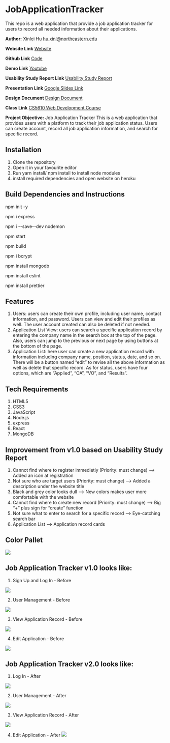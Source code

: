 # JobApplicationTracker
This repo is a web application that provide a job application tracker for users to record all needed information about their applications.

**Author:**
 Xinlei Hu
 hu.xinl@northeastern.edu

**Website Link**
[Website](http://wake.kele.plus)

**Github Link**
[Code](https://github.com/XinleiSherry/JobApplicationTracker2.0)

**Demo Link**
[Youtube](https://youtu.be/YGS9fBCfKOg)

**Usability Study Report Link**
[Usability Study Report](https://docs.google.com/document/d/1q3gRzHdEa--rQTl767PvK3L6BnBWbZvG8k5xpiN5n2Y/edit?usp=sharing)

**Presentation Link**
[Google Slides Link](https://docs.google.com/presentation/d/1hY5qV0BkQfV8aFzWE-arHK4xYRO2sxB-NN7VzGt8wAM/edit#slide=id.g15d2d938e44_0_79)

**Design Document**
[Design Document](https://docs.google.com/document/d/1ClD_y5na-4N0zE849l8INxw8mceb8D2tSydhyy07rUc/edit?usp=sharing)

**Class Link**
[CS5610 Web Development Course](https://johnguerra.co/classes/webDevelopment_fall_2022/)

**Project Objective:**
Job Application Tracker
This is a web application that provides users with a platform to track their job application status.
Users can create account, record all job application information, and search for specific record.
 
## Installation
1. Clone the repository
2. Open it in your favourite editor
3. Run yarn install/ npm install to install node modules
4. install required dependencies and open website on heroku

## Build Dependencies and Instructions
npm init -y

npm i express

npm i --save--dev nodemon

npm start

npm build

npm i bcrypt

npm install mongodb

npm install eslint

npm install prettier

## Features
1. Users: users can create their own profile, including user name, contact information, and password. Users can view and edit their profiles as well. The user account created can also be deleted if not needed.
2. Application List View: users can search a specific application record by entering the company name in the search box at the top of the page. Also, users can jump to the previous or next page by using buttons at the bottom of the page.
3. Application List: here user can create a new application record with information including company name, position, status, date, and so on. There will be a button named “edit” to revise all the above information as well as delete that specific record. As for status, users have four options, which are “Applied”, “OA”, “VO”, and “Results”.

## Tech Requirements
1. HTML5
2. CSS3
3. JavaScript
4. Node.js 
5. express
6. React
7. MongoDB

## Improvement from v1.0 based on Usability Study Report
1. Cannot find where to register immedietly (Priority: must change) --> Added an icon at registration
2. Not sure who are target users (Priority: must change) --> Added a description under the website title
3. Black and grey color looks dull --> New colors makes user more comfortable with the website
4. Cannot find where to create new record (Priority: must change)
--> Big “+” plus sign for “create” function
5. Not sure what to enter to search for a specific record --> Eye-catching search bar
6. Application List --> Application record cards

## Color Pallet
![](./front/document/colorPallet.png)

## Job Application Tracker v1.0 looks like:
1. Sign Up and Log In - Before

![](./front/document/edit.png)

2. User Management - Before

![](./front/document/user.png)

3. View Application Record - Before

![](./front/document/list.png)

4. Edit Application - Before

![](./front/document/edit.png)


## Job Application Tracker v2.0 looks like:
1. Log In - After

![](./front/document/login_after.png)

2. User Management - After

![](./front/document/account_after.png)

3. View Application Record - After

![](./front/document/mainpage_after.png)

4. Edit Application - After
![](./front/document/edit_after.png)